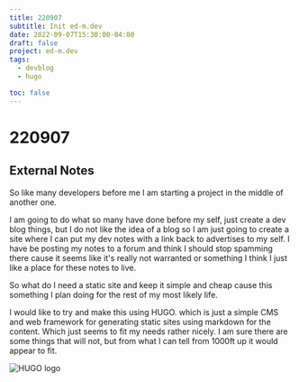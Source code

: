 ```yaml
---
title: 220907
subtitle: Init ed-m.dev
date: 2022-09-07T15:30:00-04:00
draft: false
project: ed-m.dev
tags:   
  - devblog
  - hugo

toc: false
---
```

# 220907

## External Notes 

So like many developers before me I am starting a project in the middle of another one. 

I am going to do what so many have done before my self, just create a dev blog things, but I do not like the idea of a blog so I am just going to create a site where I can put my dev notes with a link back to advertises to my self. I have be posting my notes to a forum and think I should stop spamming there cause it seems like it's really not warranted or something I think I just like a place for these notes to live. 

So what do I need a static site and keep it simple and cheap cause this something I plan doing for the rest of my most likely life. 

I would like to try and make this using HUGO. which is just a simple CMS and web framework for generating static sites using markdown for the content. Which just seems to fit my needs rather nicely. I am sure there are some things that will not, but from what I can tell from 1000ft up it would appear to fit. 

![HUGO logo](https://i.imgur.com/kXFprof.png)

     